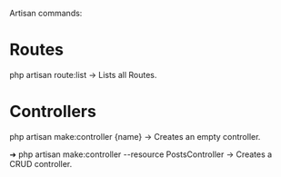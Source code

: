 Artisan commands:

# Routes
php artisan route:list -> Lists all Routes.

# Controllers
php artisan make:controller {name} -> Creates an empty controller.

➜ php artisan make:controller --resource PostsController -> Creates a CRUD controller.